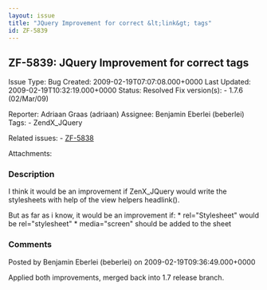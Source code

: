 ```yaml
---
layout: issue
title: "JQuery Improvement for correct &lt;link&gt; tags"
id: ZF-5839
---
```


ZF-5839: JQuery Improvement for correct <link> tags
---------------------------------------------------

 Issue Type: Bug Created: 2009-02-19T07:07:08.000+0000 Last Updated: 2009-02-19T10:32:19.000+0000 Status: Resolved Fix version(s): - 1.7.6 (02/Mar/09)
 
 Reporter:  Adriaan Graas (adriaan)  Assignee:  Benjamin Eberlei (beberlei)  Tags: - ZendX\_JQuery
 
 Related issues: - [ZF-5838](/issues/browse/ZF-5838)
 
 Attachments: 
### Description

I think it would be an improvement if ZenX\_JQuery would write the stylesheets with help of the view helpers headlink().

But as far as i know, it would be an improvement if: \* rel="Stylesheet" would be rel="stylesheet" \* media="screen" should be added to the sheet

 

 

### Comments

Posted by Benjamin Eberlei (beberlei) on 2009-02-19T09:36:49.000+0000

Applied both improvements, merged back into 1.7 release branch.

 

 